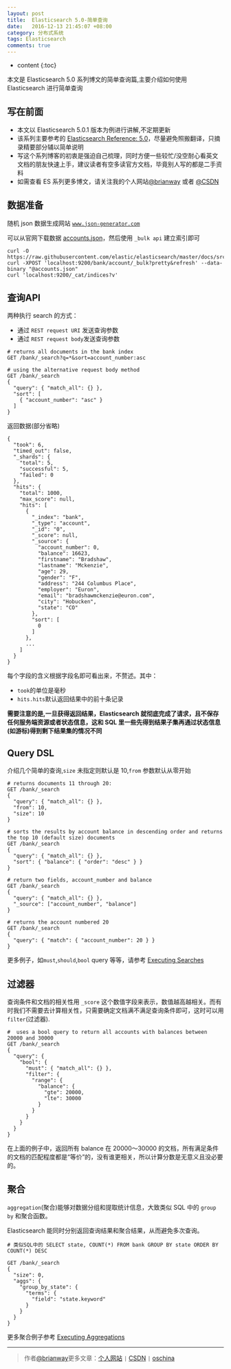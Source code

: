 ```yaml
---
layout: post
title:  Elasticsearch 5.0-简单查询
date:   2016-12-13 21:45:07 +08:00
category: 分布式系统
tags: Elasticsearch
comments: true
---
```


* content
{:toc}

本文是 Elasticsearch 5.0 系列博文的简单查询篇,主要介绍如何使用 Elasticsearch 进行简单查询






## 写在前面

- 本文以 Elasticsearch 5.0.1 版本为例进行讲解,不定期更新
- 该系列主要参考的 [Elasticsearch Reference: 5.0](https://www.elastic.co/guide/en/elasticsearch/reference/5.0/index.html)，尽量避免照搬翻译，只摘录精要部分辅以简单说明
- 写这个系列博客的初衷是强迫自己梳理，同时方便一些较忙/没空耐心看英文文档的朋友快速上手，建议读者有空多读官方文档，毕竟别人写的都是二手资料
- 如需查看 ES 系列更多博文，请关注我的个人网站[@brianway](http://brianway.github.io/) 或者  [@CSDN](http://blog.csdn.net/h3243212/)

## 数据准备

随机 json 数据生成网站 [`www.json-generator.com`](www.json-generator.com/)

可以从官网下载数据 [accounts.json](https://raw.githubusercontent.com/elastic/elasticsearch/master/docs/src/test/resources/accounts.json)，然后使用  `_bulk api` 建立索引即可


```shell
curl -O https://raw.githubusercontent.com/elastic/elasticsearch/master/docs/src/test/resources/accounts.json
curl -XPOST 'localhost:9200/bank/account/_bulk?pretty&refresh' --data-binary "@accounts.json"
curl 'localhost:9200/_cat/indices?v'
```

## 查询API

两种执行 search 的方式：

- 通过 `REST request URI` 发送查询参数
- 通过 `REST request body`发送查询参数

```
# returns all documents in the bank index
GET /bank/_search?q=*&sort=account_number:asc

# using the alternative request body method
GET /bank/_search
{
  "query": { "match_all": {} },
  "sort": [
    { "account_number": "asc" }
  ]
}
```

返回数据(部分省略)

```
{
  "took": 6,
  "timed_out": false,
  "_shards": {
    "total": 5,
    "successful": 5,
    "failed": 0
  },
  "hits": {
    "total": 1000,
    "max_score": null,
    "hits": [
      {
        "_index": "bank",
        "_type": "account",
        "_id": "0",
        "_score": null,
        "_source": {
          "account_number": 0,
          "balance": 16623,
          "firstname": "Bradshaw",
          "lastname": "Mckenzie",
          "age": 29,
          "gender": "F",
          "address": "244 Columbus Place",
          "employer": "Euron",
          "email": "bradshawmckenzie@euron.com",
          "city": "Hobucken",
          "state": "CO"
        },
        "sort": [
          0
        ]
      },
      ...
    ]
  }
}
```

每个字段的含义根据字段名即可看出来，不赘述。其中：

- `took`的单位是毫秒
- `hits.hits`默认返回结果中的前十条记录

**需要注意的是,一旦获得返回结果，Elasticsearch 就彻底完成了请求，且不保存任何服务端资源或者状态信息，这和 SQL 里一些先得到结果子集再通过状态信息(如游标)得到剩下结果集的情况不同**


## Query DSL

介绍几个简单的查询,`size` 未指定则默认是 10,`from` 参数默认从零开始

```
# returns documents 11 through 20:
GET /bank/_search
{
  "query": { "match_all": {} },
  "from": 10,
  "size": 10
}

# sorts the results by account balance in descending order and returns the top 10 (default size) documents
GET /bank/_search
{
  "query": { "match_all": {} },
  "sort": { "balance": { "order": "desc" } }
}

# return two fields, account_number and balance
GET /bank/_search
{
  "query": { "match_all": {} },
  "_source": ["account_number", "balance"]
}

# returns the account numbered 20
GET /bank/_search
{
  "query": { "match": { "account_number": 20 } }
}
```

更多例子，如`must`,`should`,`bool` query 等等，请参考 [Executing Searches](https://www.elastic.co/guide/en/elasticsearch/reference/5.0/_executing_searches.html)


## 过滤器

查询条件和文档的相关性用 `_score` 这个数值字段来表示，数值越高越相关。而有时我们不需要去计算相关性，只需要确定文档满不满足查询条件即可，这时可以用  `filter`(过滤器).

```
#  uses a bool query to return all accounts with balances between 20000 and 30000
GET /bank/_search
{
  "query": {
    "bool": {
      "must": { "match_all": {} },
      "filter": {
        "range": {
          "balance": {
            "gte": 20000,
            "lte": 30000
          }
        }
      }
    }
  }
}
```

在上面的例子中，返回所有 balance 在 20000～30000 的文档，所有满足条件的文档的匹配程度都是“等价”的，没有谁更相关，所以计算分数是无意义且没必要的。

## 聚合

`aggregation`(聚合)能够对数据分组和提取统计信息，大致类似 SQL 中的 `group by` 和聚合函数。

Elasticsearch 能同时分别返回查询结果和聚合结果，从而避免多次查询。

```
# 类似SQL中的 SELECT state, COUNT(*) FROM bank GROUP BY state ORDER BY COUNT(*) DESC

GET /bank/_search
{
  "size": 0,
  "aggs": {
    "group_by_state": {
      "terms": {
        "field": "state.keyword"
      }
    }
  }
}
```

更多聚合例子参考 [Executing Aggregations](https://www.elastic.co/guide/en/elasticsearch/reference/5.0/_executing_aggregations.html)




----

> 作者[@brianway](http://brianway.github.io/)更多文章：[个人网站](http://brianway.github.io/) `|` [CSDN](http://blog.csdn.net/h3243212/) `|` [oschina](http://my.oschina.net/brianway)
